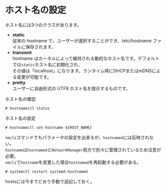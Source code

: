 # ホスト名の設定
ホスト名には3つのクラスがあります。  

* **static**  
  従来の hostname で、ユーザーが選択することができ、/etc/hostname ファイルに保存されます。  
* **transient**  
  hostname はカーネルによって維持される動的なホスト名です。デフォルトでは`static`ホスト名に初期化され、  
  その値は「localhost」になります。ランタイム時にDHCPまたはmDNSによる変更が可能です。  
* **pretty**  
  ユーザーに自由形式の UTF8 ホスト名を提示するものです。  

ホスト名の確認  

```
# hostnamectl status
```

ホスト名の設定  

```
# hostnamectl set-hostname ${HOST_NAME}
```

`nmcli`コマンドでもパラメータの設定を出来るが、`hostnamed`には反映されない。  
`hostname`は`hostnamed`と`NetworkManager`両方で別々に管理されているため注意が必要。  
`nmcli`で`hostname`を変更した場合`hostnamed`を再起動する必要がある。  

```
# systemctl restart systemd-hostnamed
```

hostsには今までどおり手動で追記しておく。  
